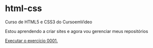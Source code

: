 # html-css
 Curso de HTML5 e CSS3 do CursoemVideo

Estou aprendendo a criar sites e agora vou gerenciar meus repositórios

<a href="https:https://guilhermewilker.github.io/html-css/exercicios/ex001/index.html"> Executar o exercício 0001.